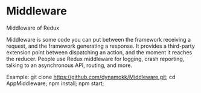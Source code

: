 
# Middleware
Middleware of Redux

Middleware is some code you can put between the framework receiving a request, and the framework generating a response.
It provides a third-party extension point between dispatching an action, and the moment it reaches the reducer.
People use Redux middleware for logging, crash reporting, talking to an asynchronous API, routing, and more.

Example:
git clone https://github.com/dynamokk/Middleware.git;
cd AppMiddleware;
npm install;
npm start;
